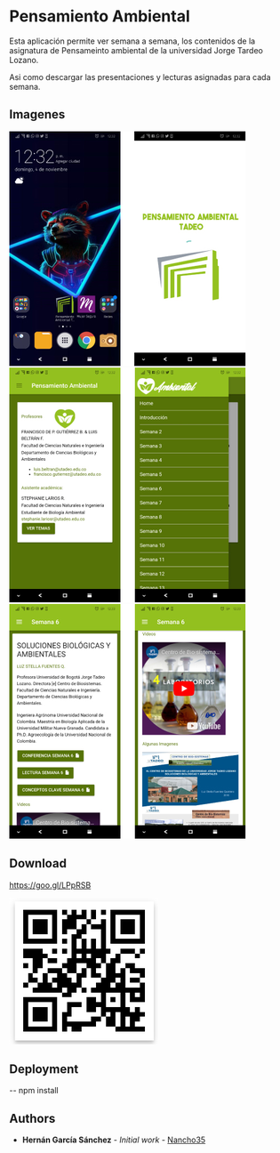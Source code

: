 # Pensamiento Ambiental

Esta aplicación permite ver semana a semana, los contenidos de la asignatura de Pensameinto ambiental de la universidad Jorge Tardeo Lozano.

Asi como descargar las presentaciones y lecturas asignadas para cada semana.

## Imagenes

![Home](https://github.com/Nancho35/Ambiental/blob/master/screenshots/1.jpg)
![Semanas](https://github.com/Nancho35/Ambiental/blob/master/screenshots/2.jpg)
![Contenido](https://github.com/Nancho35/Ambiental/blob/master/screenshots/3.jpg)

## Download

https://goo.gl/LPpRSB

![Descarga](https://github.com/Nancho35/Ambiental/blob/master/screenshots/qr.png)


## Deployment
-- npm install

## Authors

* **Hernán García Sánchez** - *Initial work* - [Nancho35](https://github.com/Nancho35)
